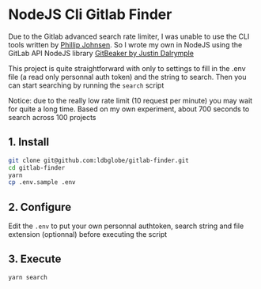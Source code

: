 # NodeJS Cli Gitlab Finder

Due to the Gitlab advanced search rate limiter, I was unable to use the CLI tools written by [Phillip Johnsen](https://github.com/phillipj/gitlab-search). So I wrote my own in NodeJS using the GitLab API NodeJS library [GitBeaker by Justin Dalrymple](https://github.com/jdalrymple/gitbeaker)

This project is quite straightforward with only to settings to fill in the .env file (a read only personnal auth token) and the string to search. Then you can start searching by running the ``search`` script

Notice: due to the really low rate limit (10 request per minute) you may wait for quite a long time. Based on my own experiment, about 700 seconds to search across 100 projects

## 1. Install

```bash
git clone git@github.com:ldbglobe/gitlab-finder.git
cd gitlab-finder
yarn
cp .env.sample .env
```

## 2. Configure

Edit the ``.env`` to put your own personnal authtoken, search string and file extension (optionnal) before executing the script

## 3. Execute

```bash
yarn search
```